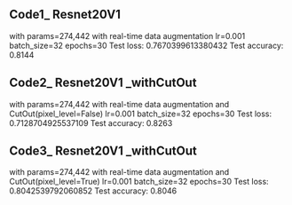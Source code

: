 Code1_ Resnet20V1 
------------------
with params=274,442 with real-time data augmentation lr=0.001 batch_size=32 epochs=30 
  Test loss: 0.7670399613380432
  Test accuracy: 0.8144


Code2_ Resnet20V1 _withCutOut
------------------------------
with params=274,442 with real-time data augmentation and CutOut(pixel_level=False) lr=0.001 batch_size=32 epochs=30
Test loss: 0.7128704925537109
Test accuracy: 0.8263


Code3_ Resnet20V1 _withCutOut
------------------------------
with params=274,442 with real-time data augmentation and CutOut(pixel_level=True) lr=0.001 batch_size=32 epochs=30
Test loss: 0.8042539792060852
Test accuracy: 0.8046

